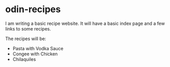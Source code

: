 # odin-recipes

I am writing a basic recipe website. It will have a basic index page and a few links to some recipes.

The recipes will be:

- Pasta with Vodka Sauce
- Congee with Chicken
- Chilaquiles
